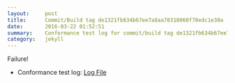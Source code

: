 ```yaml
---
layout:     post
title:      Commit/Build tag de1321fb634b67ee7a8aa78318060f70edc1e30a
date:       2016-03-22 01:52:51
summary:    Conformance test log for commit/build tag de1321fb634b67ee7a8aa78318060f70edc1e30a.
category:   jekyll
---
```


Failure!

- Conformance test log: [Log File]('http://s3-us-west-2.amazonaws.com/kraken-e2e-logs/conformance/kraken_de1321fb634b67ee7a8aa78318060f70edc1e30a.log')
